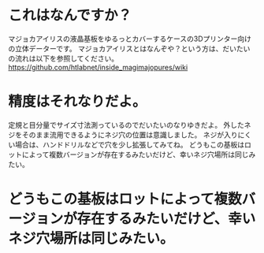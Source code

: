 # これはなんですか？

マジョカアイリスの液晶基板をゆるっとカバーするケースの3Dプリンター向けの立体データーです。
マジョカアイリスとはなんぞや？という方は、だいたいの流れは以下を参照してください。
https://github.com/htlabnet/inside_magimajopures/wiki

# 精度はそれなりだよ。

定規と目分量でサイズ寸法測っているのでだいたいのなりゆきだよ。
外したネジをそのまま流用できるようにネジ穴の位置は意識しました。
ネジが入りにくい場合は、ハンドドリルなどで穴を少し拡張してみてね。
どうもこの基板はロットによって複数バージョンが存在するみたいだけど、幸いネジ穴場所は同じみたい。

# どうもこの基板はロットによって複数バージョンが存在するみたいだけど、幸いネジ穴場所は同じみたい。
